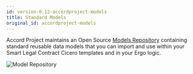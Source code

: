 ```yaml
---
id: version-0.12-accordproject-models
title: Standard Models
original_id: accordproject-models
---
```


Accord Project maintains an Open Source [Models Repository](https://models.accordproject.org) containing standard reusable data models that you can import and use within your Smart Legal Contract Cicero templates and in your Ergo logic.

![Model Repository](/docs/assets/bond-model.png)
